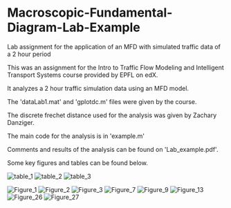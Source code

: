 # Macroscopic-Fundamental-Diagram-Lab-Example
Lab assignment for the application of an MFD with simulated traffic data of a 2 hour period

This was an assignment for the Intro to Traffic Flow Modeling and Intelligent Transport Systems course provided by EPFL on edX.

It analyzes a 2 hour traffic simulation data using an MFD model.

The 'dataLab1.mat' and 'gplotdc.m' files were given by the course.

The discrete frechet distance used for the analysis was given by Zachary Danziger.

The main code for the analysis is in 'example.m'

Comments and results of the analysis can be found on 'Lab_example.pdf'.

Some key figures and tables can be found below.

![table_1](https://user-images.githubusercontent.com/28818052/144744572-79716b83-95fe-4ec5-b7c5-bf418e4c758d.png)
![table_2](https://user-images.githubusercontent.com/28818052/144744573-f4b5011a-509c-46f0-a452-d2df2401b75d.png)
![table_3](https://user-images.githubusercontent.com/28818052/144744575-e01298ea-a380-4195-9c08-865482f131df.png)

![Figure_1](https://user-images.githubusercontent.com/28818052/144744549-7ac94c3b-1712-40cc-91f1-f6785c855843.png)
![Figure_2](https://user-images.githubusercontent.com/28818052/144744551-2e6a8440-d513-4a40-aa32-4acba7e2089a.png)
![Figure_3](https://user-images.githubusercontent.com/28818052/144744552-8bfc6c32-176c-4af9-8fb5-48eefa19a603.png)
![Figure_7](https://user-images.githubusercontent.com/28818052/144744553-64e5b70a-8c8d-450f-83ab-26b23e35ea13.png)
![Figure_9](https://user-images.githubusercontent.com/28818052/144744554-6a6d1460-b74b-4fd4-b47f-994ee15f2d18.png)
![Figure_13](https://user-images.githubusercontent.com/28818052/144744555-af7b704c-c1bf-48b5-966f-660c5b6d9ddc.png)
![Figure_26](https://user-images.githubusercontent.com/28818052/144744557-60b1020c-fff3-4edf-8663-9a3ff39f16f2.png)
![Figure_27](https://user-images.githubusercontent.com/28818052/144744558-49d69d5f-6ec5-464e-9c39-587390458fb8.png)
